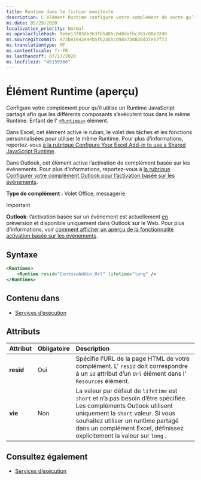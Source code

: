```yaml
---
title: Runtime dans le fichier manifeste
description: L’élément Runtime configure votre complément de sorte qu’il utilise un Runtime JavaScript partagé pour ses différents composants, par exemple le ruban, le volet Office, les fonctions personnalisées.
ms.date: 05/29/2020
localization_priority: Normal
ms.openlocfilehash: 9e6e13f83db363fb5485c8d8defbc381c80e32d6
ms.sourcegitcommit: 472b81642e9eb5fb2a55cd98a7b0826d37eb7f73
ms.translationtype: MT
ms.contentlocale: fr-FR
ms.lasthandoff: 07/17/2020
ms.locfileid: "45159366"
---
```

# <a name="runtime-element-preview"></a>Élément Runtime (aperçu)

Configure votre complément pour qu’il utilise un Runtime JavaScript partagé afin que les différents composants s’exécutent tous dans le même Runtime. Enfant de l' [`<Runtimes>`](runtimes.md) élément.

Dans Excel, cet élément active le ruban, le volet des tâches et les fonctions personnalisées pour utiliser le même Runtime. Pour plus d’informations, reportez-vous [à la rubrique Configure Your Excel Add-in to use a Shared JavaScript Runtime](../../excel/configure-your-add-in-to-use-a-shared-runtime.md).

Dans Outlook, cet élément active l’activation de complément basée sur les événements. Pour plus d’informations, reportez-vous à [la rubrique Configurer votre complément Outlook pour l’activation basée sur les événements](../../outlook/autolaunch.md).

**Type de complément :** Volet Office, messagerie

> [!IMPORTANT]
> **Outlook**: l’activation basée sur un événement est actuellement [en](../../reference/objectmodel/preview-requirement-set/outlook-requirement-set-preview.md) préversion et disponible uniquement dans Outlook sur le Web. Pour plus d’informations, voir [comment afficher un aperçu de la fonctionnalité activation basée sur les événements](../../outlook/autolaunch.md#how-to-preview-the-event-based-activation-feature).

## <a name="syntax"></a>Syntaxe

```XML
<Runtimes>
    <Runtime resid="ContosoAddin.Url" lifetime="long" />
</Runtimes>
```

## <a name="contained-in"></a>Contenu dans

- [Services d’exécution](runtimes.md)

## <a name="attributes"></a>Attributs

|  Attribut  |  Obligatoire  |  Description  |
|:-----|:-----|:-----|
|  **resid**  |  Oui  | Spécifie l’URL de la page HTML de votre complément. L' `resid` doit correspondre à un `id` attribut d’un `Url` élément dans l' `Resources` élément. |
|  **vie**  |  Non  | La valeur par défaut de `lifetime` est `short` et n’a pas besoin d’être spécifiée. Les compléments Outlook utilisent uniquement la `short` valeur. Si vous souhaitez utiliser un runtime partagé dans un complément Excel, définissez explicitement la valeur sur `long` . |

## <a name="see-also"></a>Consultez également

- [Services d’exécution](runtimes.md)

